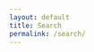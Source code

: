 ```yaml
---
layout: default
title: Search
permalink: /search/
---
```



<script type="text/javascript">
{% include lunr.min.js %}

var searchIndex = lunr(function () {
    this.field('title', {boost: 20}), this.field('categories', {boost: 10}), this.field('body'), this.field('date'), this.ref('id');
});

var entries = [
{% assign firstPost = 1 %}
{% for post in site.posts %}
  {% if firstPost == 1 %}
    { id: '{{ post.id }}', title: '{{ post.title }}', categories: '{{ post.categories }}', date: '{{ post.date }}', body: '{{ post.content | strip_html }}', excerpt: '{{ post.excerpt | strip_html }}'}
  {% else %}
    , { id: '{{ post.id }}', title: '{{ post.title }}', categories: '{{ post.categories }}', date: '{{ post.date }}', body: '{{ post.content | strip_html }}', excerpt: '{{ post.excerpt | strip_html }}'}
    {% assign firstPost = 0 %}
  {% endif %}
{% endfor %}
];

entries.forEach(function (entry) {
    searchIndex.add(entry);
});

/*
http://29a.ch/2014/12/03/full-text-search-example-lunrjs
jQuery(function($) {
    var index,
        store,
        data = $.getJSON(searchIndexUrl);

    data.then(function(data){
        store = data.store,
        // create index
        index = lunr.Index.load(data.index)
    });

    $('.search-field').keyup(function() {
        var query = $(this).val();
        if(query === ''){
            jQuery('.search-results').empty();
        }
        else {
            // perform search
            var results = index.search(query);
            data.then(function(data) {
                $('.search-results').empty().append(
                    results.length ?
                    results.map(function(result){
                        var el = $('<p>')
                            .append($('<a>')
                                .attr('href', result.ref)
                                .text(store[result.ref].title)
                            );
                        if(store[result.ref].abstract){
                            el.after($('<p>').text(store[result.ref].abstract));
                        }
                        return el;
                    }) : $('<p><strong>No results found</strong></p>')
                );
            }); 
        }
    }); 
});
 */

</script>